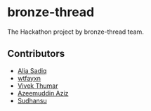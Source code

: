 # bronze-thread

The Hackathon project by bronze-thread team.


## Contributors
* <a href="https://github.com/AliaSadiq" target="_blank">Alia Sadiq</a>
* <a href="https://github.com/wtfayxn" target="_blank">wtfayxn</a>
* <a href="https://github.com/mrvivekthumar" target="_blank">Vivek Thumar</a>
* <a href="https://github.com/azeemuddinaziz" target="_blank">Azeemuddin Aziz</a>
* <a href="https://github.com/sudhansubhushanmishra" target="_blank">Sudhansu</a>